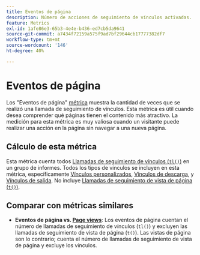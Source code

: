 ```yaml
---
title: Eventos de página
description: Número de acciones de seguimiento de vínculos activadas.
feature: Metrics
exl-id: 1afe86e3-65b3-4e4e-b436-ed7cb5da9641
source-git-commit: a7434f72159a575f9ad7bf29644cb17777382df7
workflow-type: tm+mt
source-wordcount: '146'
ht-degree: 40%

---
```


# Eventos de página

Los &quot;Eventos de página&quot; [métrica](overview.md) muestra la cantidad de veces que se realizó una llamada de seguimiento de vínculos. Esta métrica es útil cuando desea comprender qué páginas tienen el contenido más atractivo. La medición para esta métrica es muy valiosa cuando un visitante puede realizar una acción en la página sin navegar a una nueva página.

## Cálculo de esta métrica

Esta métrica cuenta todos [Llamadas de seguimiento de vínculos (`tl()`)](/help/implement/vars/functions/tl-method.md) en un grupo de informes. Todos los tipos de vínculos se incluyen en esta métrica, específicamente [Vínculos personalizados](../dimensions/custom-link.md), [Vínculos de descarga](../dimensions/download-link.md), y [Vínculos de salida](../dimensions/exit-link.md). No incluye [Llamadas de seguimiento de vista de página (`t()`)](/help/implement/vars/functions/t-method.md).

## Comparar con métricas similares

* **Eventos de página vs. [Page views](page-views.md)**: Los eventos de página cuentan el número de llamadas de seguimiento de vínculos (`tl()`) y excluyen las llamadas de seguimiento de vista de página (`t()`). Las vistas de página son lo contrario; cuenta el número de llamadas de seguimiento de vista de página y excluye los vínculos.
